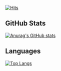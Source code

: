 [![Hits](https://hits.seeyoufarm.com/api/count/incr/badge.svg?url=https%3A%2F%2Fgithub.com%2Fkbj2060&count_bg=%23343734&title_bg=%23B01313&icon=&icon_color=%23E7E7E7&title=hits&edge_flat=false)](https://hits.seeyoufarm.com)

## GitHub Stats
[![Anurag's GitHub stats](https://github-readme-stats.vercel.app/api?username=kbj2060&show_icons=true&theme=radical)](https://github.com/anuraghazra/github-readme-stats)
<br/>

## Languages
[![Top Langs](https://github-readme-stats.vercel.app/api/top-langs/?username=kbj2060&layout=compact&theme=radical)](https://github.com/anuraghazra/github-readme-stats)

